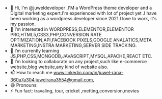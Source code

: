 - 👋 Hi, I’m @juweldeveloper ,I'M a WordPress theme developer and a Digital marketing expert.I'm experienced with lot of project yet .I have been working as a wordpress developer since 2021.I love to work, it's my passion.
- 👀 I’m interested in WORDPRESS,ELEMENTOR,ELEMENTOR PRO,HTML5,CSS3,PHP,CONVERSION RATE OPTIMIZATION,API,FACEBOOK PIXELS,GOOGLE ANALATICS,META MARKETING,INSTRA MARKETING,SERVER SIDE TRACKING.
- 🌱 I’m currently learning JS,PHP,CSS,MONGODB,JAVASCRIPT,MYSQL,APACHE,REACT ETC.
- 💞️ I’m looking to collaborate on any project,such like e-commerce website,blog website,any kind of website also.
- 📫 How to reach me www.linkedin.com/in/juwel-rana-360a7a304,juwelrana3554@gmail.com,
- 😄 Pronouns: 
- ⚡ Fun fact: travaling, tour, cricket ,metting,conversion,movies

<!---
juweldeveloper/juweldeveloper is a ✨ special ✨ repository because its `README.md` (this file) appears on your GitHub profile.
You can click the Preview link to take a look at your changes.
--->

